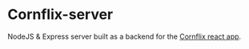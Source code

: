 # Cornflix-server
NodeJS &amp; Express server built as a backend for the [Cornflix react app](https://github.com/ajj-siraj/Cornflix).

